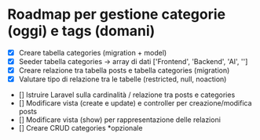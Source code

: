 # Roadmap per gestione categorie (oggi) e tags (domani)

-   [x] Creare tabella categories (migration + model)
-   [x] Seeder tabella categories -> array di dati ['Frontend', 'Backend', 'AI', '']
-   [x] Creare relazione tra tabella posts e tabella categories (migration)
-   [x] Valutare tipo di relazione tra le tabelle (restricted, null, noaction)
-   [] Istruire Laravel sulla cardinalità / relazione tra posts e categories
-   [] Modificare vista (create e update) e controller per creazione/modifica posts
-   [] Modificare vista (show) per rappresentazione delle relazioni
-   [] Creare CRUD categories \*opzionale
